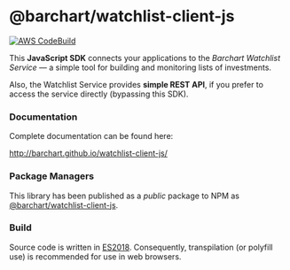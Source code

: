 # @barchart/watchlist-client-js

[![AWS CodeBuild](https://codebuild.us-east-1.amazonaws.com/badges?uuid=eyJlbmNyeXB0ZWREYXRhIjoiUHlZU3ZxOHdDWHprRzNEMXhoUGhTUHlOc1hGM3pEMnFhVG1UekdCWEN1K1hvWEFnTTcxWnhGYjZuUFpuUnl4QVhvVWFVMUQ4Rkx3TGFpaFhFQzBLUm1JPSIsIml2UGFyYW1ldGVyU3BlYyI6ImN3Y1RhZnV1ais3VXZ2WlgiLCJtYXRlcmlhbFNldFNlcmlhbCI6MX0%3D&branch=master)](https://github.com/barchart/watchlist-client-js)

This **JavaScript SDK** connects your applications to the _Barchart Watchlist Service_ — a simple tool for building and monitoring lists of investments.

Also, the Watchlist Service provides **simple REST API**, if you prefer to access the service directly (bypassing this SDK).

### Documentation

Complete documentation can be found here:

http://barchart.github.io/watchlist-client-js/

### Package Managers

This library has been published as a *public* package to NPM as [@barchart/watchlist-client-js](https://www.npmjs.com/package/@barchart/watchlist-client-js).

### Build

Source code is written in [ES2018](https://en.wikipedia.org/wiki/ECMAScript#9th_Edition_%E2%80%93_ECMAScript_2018). Consequently, transpilation (or polyfill use) is recommended for use in web browsers.